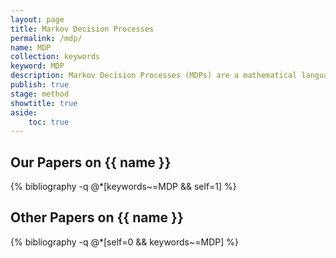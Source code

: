 ```yaml
---
layout: page
title: Markov Decision Processes
permalink: /mdp/
name: MDP
collection: keywords
keyword: MDP
description: Markov Decision Processes (MDPs) are a mathematical language for definiing the problem of making decisions over time using only the current observations and knowledge.
publish: true
stage: method
showtitle: true
aside: 
    toc: true
---
```


## Our Papers on {{ name }}
{% bibliography -q @*[keywords~=MDP && self=1] %}

## Other Papers on {{ name }}
{% bibliography -q @*[self=0 && keywords~=MDP] %}


